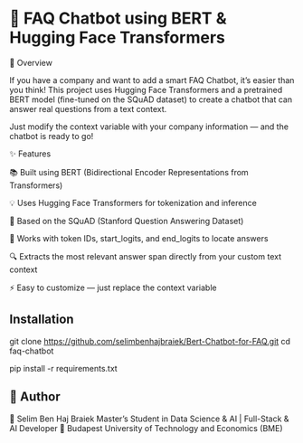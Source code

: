# 🧠 FAQ Chatbot using BERT & Hugging Face Transformers


🚀 Overview

If you have a company and want to add a smart FAQ Chatbot, it’s easier than you think!
This project uses Hugging Face Transformers and a pretrained BERT model (fine-tuned on the SQuAD dataset) to create a chatbot that can answer real questions from a text context.

Just modify the context variable with your company information — and the chatbot is ready to go! 

✨ Features

📚 Built using BERT (Bidirectional Encoder Representations from Transformers)

💡 Uses Hugging Face Transformers for tokenization and inference

🧩 Based on the SQuAD (Stanford Question Answering Dataset)

🔢 Works with token IDs, start_logits, and end_logits to locate answers

🔍 Extracts the most relevant answer span directly from your custom text context

⚡ Easy to customize — just replace the context variable

## Installation
git clone https://github.com/selimbenhajbraiek/Bert-Chatbot-for-FAQ.git
cd faq-chatbot

pip install -r requirements.txt



## 💬 Author

👤 Selim Ben Haj Braiek
Master’s Student in Data Science & AI | Full-Stack & AI Developer
📍 Budapest University of Technology and Economics (BME)
